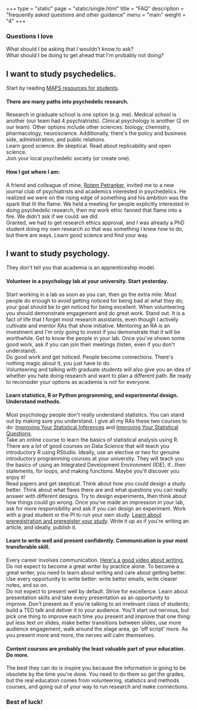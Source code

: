 +++
type = "static"
page = "static/single.html"
title = "FAQ"
description = "frequently asked questions and other guidance"
menu = "main"
weight = "4"
+++

<!-- Comment --> 

### Questions I love

What should I be asking that I wouldn't know to ask?  
What should I be doing to get ahead that I'm probably not doing?

## I want to study psychedelics.

Start by reading [MAPS resources for students](https://maps.org/take-action/resources/). 

#### There are many paths into psychedelic research.  
Research in graduate school is one option (e.g. me). Medical school is another (our team had 4 psychiatrists). Clinical psychology is another (2 on our team). Other options include other sciences: biology, chemistry, pharmacology, neuroscience. Additionally, there's the policy and business side, administration, and public relations.  
Learn good science. Be skeptical. Read about replicability and open science.  
Join your local psychedelic society (or create one).

#### How I got where I am:  
A friend and colleague of mine, [Rotem Petranker](https://www.petranker.com/), invited me to a new journal club of psychiatrists and academics interested in psychedelics. He realized we were on the rising edge of something and his ambition was the spark that lit the flame. We held a meeting for people explicitly interested in doing psychedelic research, then my work ethic fanned that flame into a fire. We didn't ask if we could: we did.  
Granted, we had to get research ethics approval, and I was already a PhD student doing my own research so that was something I knew how to do, but there are ways. Learn good science and find your way.


## I want to study psychology.  

They don't tell you that academia is an apprenticeship model.

#### Volunteer in a psychology lab at your university. Start yesterday.  
Start working in a lab as soon as you can, then go the extra mile. Most people do enough to avoid getting noticed for being bad at what they do; your goal should be to get noticed for being excellent. When volunteering you should demonstrate engagement and do great work. Stand out. It is a fact of life that I forget most research assistants, even though I actively cultivate and mentor RAs that show initiative. Mentoring an RA is an investment and I'm only going to invest if you demonstrate that it will be worthwhile. Get to know the people in your lab. Once you've shown some good work, ask if you can join their meetings (listen, even if you don't understand).  
Do good work and get noticed. People become connections. There's nothing magic about it, you just have to do.  
Volunteering and talking with graduate students will also give you an idea of whether you hate doing research and want to plan a different path. Be ready to reconsider your options as academia is not for everyone.

#### Learn statistics, R or Python programming, and experimental design. Understand methods.  
Most psychology people don't really understand statistics. You can stand out by making sure you understand. I give all my RAs these two courses to do: [Improving Your Statistical Inferences](https://www.coursera.org/learn/statistical-inferences?) and [Improving Your Statistical Questions](https://www.coursera.org/learn/improving-statistical-questions).  
Take an online course to learn the basics of statistical analysis using R. There are a lot of good courses on Data Science that will teach you introductory R using RStudio. Ideally, use an elective or two for genuine introductory programming courses at your university. They will teach you the basics of using an Integrated Development Environment (IDE), if...then statements, for loops, and making functions. Maybe you'll discover you enjoy it!  
Read papers and get skeptical. Think about how you could design a study better. Think about what flaws there are and what questions you can really answer with different designs. Try to design experiments, then think about how things could go wrong. Once you've made an impression in your lab, ask for more responsibility and ask if you can design an experiment. Work with a grad student or the PI to run your own study. [Learn about preregistration and preregister your study](https://www.youtube.com/playlist?list=PLMOU-iLiJIc0amNVabGXJ0liKwIwxqkO8). Write it up as if you're writing an article, and ideally, publish it.

#### Learn to write well and present confidently. Communication is your most transferable skill.  
Every career involves communication. [Here's a good video about writing.](https://youtu.be/vtIzMaLkCaM)  
Do not expect to become a great writer by practice alone. To become a great writer, you need to learn about writing and care about getting better. Use every opportunity to write better: write better emails, write clearer notes, and so on.  
Do not expect to present well by default. Strive for excellence. Learn about presentation skills and take every presentation as an opportunity to improve. Don't present as if you're talking to an irrelevant class of students; build a TED talk and deliver it to your audience. You'll start out nervous, but pick one thing to improve each time you present and improve that one thing: put less text on slides, make better transitions between slides, use more audience engagement, walk around the stage area, go 'off script' more. As you present more and more, the nerves will calm themselves.

#### Content courses are probably the least valuable part of your education. Do more.
The best they can do is inspire you because the information is going to be obsolete by the time you're done. You need to do them so get the grades, but the real education comes from volunteering, statistics and methods courses, and going out of your way to run research and make connections.

### Best of luck!


